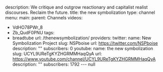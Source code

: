 description: We critique and outgrow reactionary and capitalist realist discourses.
  Reclaim the future.
title: the new symbolization
type: channel
menu:
  main:
    parent: Channels
videos:
- VdHO78PWr_8
- Zb_QudF0PNU
tags:
- breadtube
url: /thenewsymbolization/
providers:
  twitter:
    name: New Symbolization Project
    slug: NSPboise
    url: https://twitter.com/NSPboise
    description: ""
    subscribers: 0
  youtube:
    name: the new symbolization
    slug: UCYL9UReTgKYZHGRMMHaqQyA
    url: https://www.youtube.com/channel/UCYL9UReTgKYZHGRMMHaqQyA
    description: ""
    subscribers: 1792
--- null
